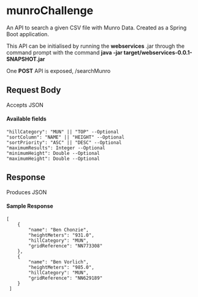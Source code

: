 # munroChallenge
An API to search a given CSV file with Munro Data. Created as a Spring Boot application.

This API can be initialised by running the **webservices** .jar through the command prompt with the command
**java -jar target/webservices-0.0.1-SNAPSHOT.jar**

One **POST** API is exposed, /searchMunro

## Request Body
Accepts JSON

#### Available fields
    "hillCategory": "MUN" || "TOP" --Optional
    "sortColumn": "NAME" || "HEIGHT" --Optional
    "sortPriority": "ASC" || "DESC" --Optional
    "maximumResults": Integer --Optional
    "minimumHeight": Double --Optional
    "maximumHeight": Double --Optional

## Response
Produces JSON

#### Sample Response
    [
        {
            "name": "Ben Chonzie",
            "heightMeters": "931.0",
            "hillCategory": "MUN",
            "gridReference": "NN773308"
        },
        {
            "name": "Ben Vorlich",
            "heightMeters": "985.0",
            "hillCategory": "MUN",
            "gridReference": "NN629189"
        }
     ]



